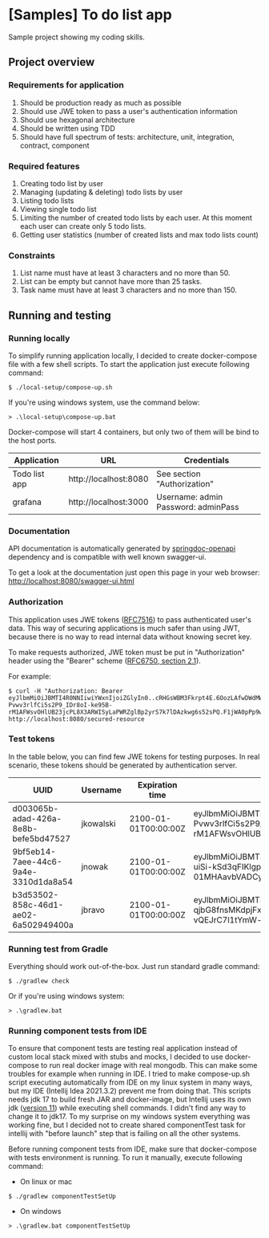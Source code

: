 # [Samples] To do list app

Sample project showing my coding skills.

## Project overview

### Requirements for application

1. Should be production ready as much as possible
2. Should use JWE token to pass a user's authentication information
3. Should use hexagonal architecture
4. Should be written using TDD
5. Should have full spectrum of tests: architecture, unit, integration, contract, component

### Required features

1. Creating todo list by user
2. Managing (updating & deleting) todo lists by user
3. Listing todo lists
4. Viewing single todo list
5. Limiting the number of created todo lists by each user. At this moment each user can create only 5 todo lists.
6. Getting user statistics (number of created lists and max todo lists count)

### Constraints

1. List name must have at least 3 characters and no more than 50.
2. List can be empty but cannot have more than 25 tasks.
3. Task name must have at least 3 characters and no more than 150.

## Running and testing

### Running locally
To simplify running application locally, I decided to create docker-compose file with a few shell scripts. To start the application just execute following command:

```shell
$ ./local-setup/compose-up.sh
```

If you're using windows system, use the command below:
```batch
> .\local-setup\compose-up.bat
```

Docker-compose will start 4 containers, but only two of them will be bind to the host ports.

| Application   | URL                   | Credentials                            |
|---------------|-----------------------|----------------------------------------|
| Todo list app | http://localhost:8080 | See section "Authorization"            |
| grafana       | http://localhost:3000 | Username: admin<br>Password: adminPass |

### Documentation
API documentation is automatically generated by [springdoc-openapi](https://springdoc.org/) dependency and is compatible with well known swagger-ui.

To get a look at the documentation just open this page in your web browser: [http://localhost:8080/swagger-ui.html](http://localhost:8080/swagger-ui.html)

### Authorization
This application uses JWE tokens ([RFC7516](https://datatracker.ietf.org/doc/html/rfc7516)) to pass authenticated user's data. This way of securing applications is much safer than using JWT, because there is no way to read internal data without knowing secret key.

To make requests authorized, JWE token must be put in "Authorization" header using the "Bearer" scheme ([RFC6750, section 2.1](https://datatracker.ietf.org/doc/html/rfc6750#section-2.1)).

For example:
```shell
$ curl -H "Authorization: Bearer eyJlbmMiOiJBMTI4R0NNIiwiYWxnIjoiZGlyIn0..cRHGsWBM3Fkrpt4E.6OozLAfwDWdMWP7W0tNpuI_hQl1j2kubru0eyUZE9LtbZXXcJLIee-Pvwv3rlfCi5s2P9_IDr8oI-ke95B-rM1AFWsvOHlUB23jcPL8X3ARWISyLaPWRZglBp2yrS7k7lDAzkwg6s52sPQ.F1jWA0pPp9wAYrf041ez1A" http://localhost:8080/secured-resource
```

### Test tokens

In the table below, you can find few JWE tokens for testing purposes. In real scenario, these tokens should be generated
by authentication server.

| UUID                                  | Username   | Expiration time       | JWE Token                                                                                                                                                                                                                        |
|---------------------------------------|------------|-----------------------|----------------------------------------------------------------------------------------------------------------------------------------------------------------------------------------------------------------------------------|
| d003065b-adad-426a-8e8b-befe5bd47527  | jkowalski  | 2100-01-01T00:00:00Z  | eyJlbmMiOiJBMTI4R0NNIiwiYWxnIjoiZGlyIn0..cRHGsWBM3Fkrpt4E.6OozLAfwDWdMWP7W0tNpuI_hQl1j2kubru0eyUZE9LtbZXXcJLIee-Pvwv3rlfCi5s2P9_IDr8oI-ke95B-rM1AFWsvOHlUB23jcPL8X3ARWISyLaPWRZglBp2yrS7k7lDAzkwg6s52sPQ.F1jWA0pPp9wAYrf041ez1A  |
| 9bf5eb14-7aee-44c6-9a4e-3310d1da8a54  | jnowak     | 2100-01-01T00:00:00Z  | eyJlbmMiOiJBMTI4R0NNIiwiYWxnIjoiZGlyIn0..bEpRINka6tf8jVox.1eQhF02Fs5adSPad4soKuX1vL0n2z1J1_1DtpCZXaUKk86CGScV-uiSi-kSd3qFIKlgpA8JKpQCgydygus0htxOrrb1md-KwUEbhxl5m-01MHAavbVADCyt75zhiN0Tj7SHc2hX4KQ.MEFFjGmgEhInQ76bQfI0pw      |
| b3d53502-858c-46d1-ae02-6a502949400a  | jbravo     | 2100-01-01T00:00:00Z  | eyJlbmMiOiJBMTI4R0NNIiwiYWxnIjoiZGlyIn0..U3di2TqTFf3PBTO9.2rdNMW-qjbG8fnsMKdpjFxOYOjp7166FT3NWMWfvDhMuyuRScNH1U53WWN1xkBj_GcXTZMEKJYe2keWRg1NjFU8Ydqkr8lfXAyeDE_-mD2GA-vQEJrC7l1tYmW-pRZy5Fz5hxY00xA.VRkMueg6pOhsZR0Ij0elnQ      |

### Running test from Gradle
Everything should work out-of-the-box. Just run standard gradle command:

```shell
$ ./gradlew check
```
Or if you're using windows system:
```batch
> .\gradlew.bat
```

### Running component tests from IDE
To ensure that component tests are testing real application instead of custom local stack mixed with stubs and mocks, I decided to use docker-compose to run real docker image with real mongodb.
This can make some troubles for example when running in IDE. I tried to make compose-up.sh script executing automatically from IDE on my linux system in many ways, but my IDE (Intellij Idea 2021.3.2) prevent me from doing that.
This scripts needs jdk 17 to build fresh JAR and docker-image, but Intellij uses its own jdk ([version 11](https://www.jetbrains.com/help/idea/switching-boot-jdk.html)) while executing shell commands. I didn't find any way to change it to jdk17.
To my surprise on my windows system everything was working fine, but I decided not to create shared componentTest task for intellij with "before launch" step that is failing on all the other systems.

Before running component tests from IDE, make sure that docker-compose with tests environment is running.
To run it manually, execute following command:
* On linux or mac
```shell
$ ./gradlew componentTestSetUp
```
* On windows
```batch
> .\gradlew.bat componentTestSetUp
```